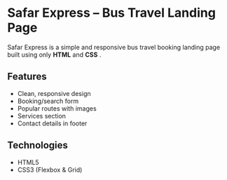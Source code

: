 # Safar Express – Bus Travel Landing Page

Safar Express is a simple and responsive bus travel booking landing page built using only **HTML** and **CSS** .

## Features

- Clean, responsive design
- Booking/search form
- Popular routes with images
- Services section
- Contact details in footer

## Technologies

- HTML5
- CSS3 (Flexbox & Grid)

   
